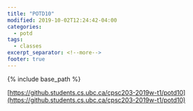 ```yaml
---
title: "POTD10"
modified: 2019-10-02T12:24:42-04:00
categories:
  - potd
tags:
  - classes
excerpt_separator: <!--more-->
footer: true
---
```


{% include base_path %}

[https://github.students.cs.ubc.ca/cpsc203-2019w-t1/potd10](https://github.students.cs.ubc.ca/cpsc203-2019w-t1/potd10)

<!--more-->

